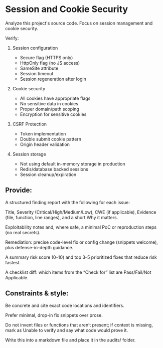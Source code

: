 # Session and Cookie Security
Analyze this project's source code. 
Focus on session management and cookie security.

Verify:
1. Session configuration
   - Secure flag (HTTPS only)
   - HttpOnly flag (no JS access)
   - SameSite attribute
   - Session timeout
   - Session regeneration after login

2. Cookie security
   - All cookies have appropriate flags
   - No sensitive data in cookies
   - Proper domain/path scoping
   - Encryption for sensitive cookies

3. CSRF Protection
   - Token implementation
   - Double submit cookie pattern
   - Origin header validation

4. Session storage
   - Not using default in-memory storage in production
   - Redis/database backed sessions
   - Session cleanup/expiration

## Provide:

A structured finding report with the following for each issue:

Title, Severity (Critical/High/Medium/Low), CWE (if applicable), Evidence (file, function, line ranges), and a short Why it matters.

Exploitability notes and, where safe, a minimal PoC or reproduction steps (no real secrets).

Remediation: precise code-level fix or config change (snippets welcome), plus defense-in-depth guidance.

A summary risk score (0–10) and top 3–5 prioritized fixes that reduce risk fastest.

A checklist diff: which items from the “Check for” list are Pass/Fail/Not Applicable.

## Constraints & style:

Be concrete and cite exact code locations and identifiers.

Prefer minimal, drop-in fix snippets over prose.

Do not invent files or functions that aren’t present; if context is missing, mark as Unable to verify and say what code would prove it.

Write this into a markdown file and place it in the audits/ folder.
